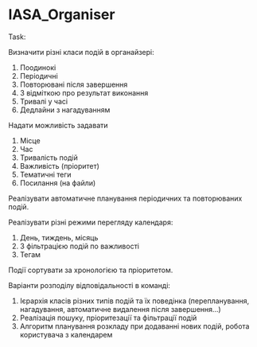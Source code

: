 # IASA_Organiser

Task:

Визначити різні класи подій в органайзері:

1. Поодинокі
2. Періодичні
3. Повторювані після завершення
4. З відміткою про результат виконання
5. Тривалі у часі
6. Дедлайни з нагадуванням

Надати можливість задавати
1. Місце
2. Час
3. Тривалість подій
4. Важливість (пріоритет)
5. Тематичні теги
6. Посилання (на файли)

Реалізувати автоматичне планування періодичних та повторюваних подій.

Реалізувати різні режими перегляду календаря:
1. День, тиждень, місяць
2. З фільтрацією подій по важливості
3. Тегам

Події сортувати за хронологією та пріоритетом.

Варіанти розподілу відповідальності в команді:

1. Ієрархія класів різних типів подій та їх поведінка
(перепланування, нагадування, автоматичне видалення після завершення...)
2. Реалізація пошуку, пріоритезації та фільтрації подій
3. Алгоритм планування розкладу при додаванні нових подій, робота користувача з календарем
